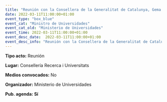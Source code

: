 ```yaml
---
title: "Reunión con la Consellera de la Generalitat de Catalunya, Gema Geis"
date: 2022-03-11T11:00:00+01:00
event_type: "box_blue" 
event_cat: "Ministro de Universidades"
event_cat_old: "Ministerio de Universidades"
event_time: 2022-03-11T11:00:00+01:00
event_desc_date:  2022-03-11T11:00:00+01:00
event_desc_info: "Reunión con la Consellera de la Generalitat de Catalunya, Gema Geis"
---
```


</p><p class="card-light list_schedule_description"><b>Tipo acto:</b> Reunión  
</p><p class="card-light list_schedule_description"><b>Lugar:</b> Consellería Recerca i Universitats 
</p><p class="card-light list_schedule_description"><b>Medios convocados:</b> No  
</p><p class="card-light list_schedule_description"><b>Organizador:</b> Ministerio de Universidades</p><p class="card-light list_schedule_description"><b>Pub. agenda: Sí  
</p>